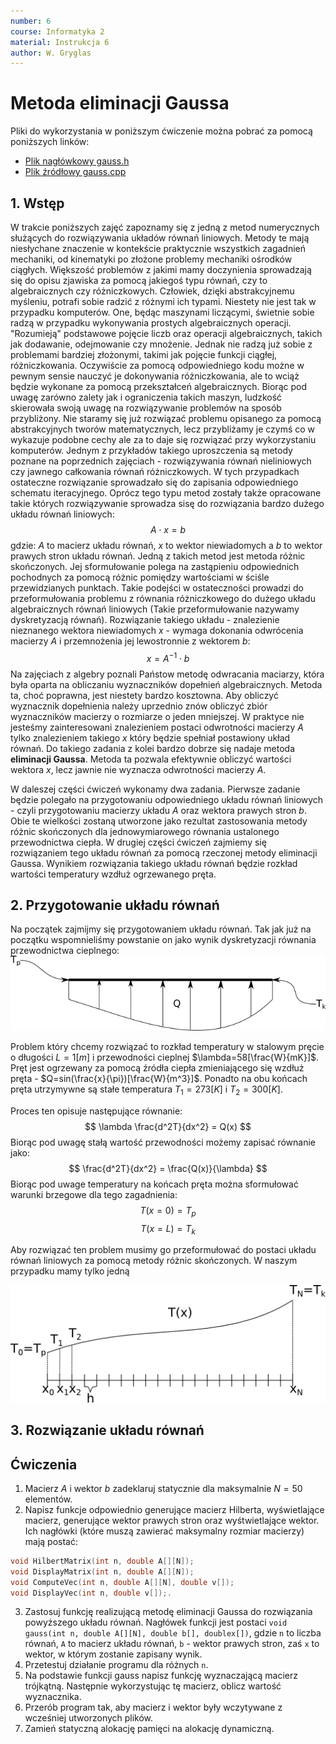 ```yaml
---
number: 6
course: Informatyka 2
material: Instrukcja 6
author: W. Gryglas
---
```


# Metoda eliminacji Gaussa

Pliki do wykorzystania w poniższym ćwiczenie można pobrać za pomocą poniższych linków:

 - [Plik nagłówkowy gauss.h](http://ccfd.github.io/courses/code/info2/gauss.h)
 - [Plik źródłowy gauss.cpp](http://ccfd.github.io/courses/code/info2/gauss.cpp)

## 1. Wstęp
W trakcie poniższych zajęć zapoznamy się z jedną z metod numerycznych służących do rozwiązywania układów równań liniowych. Metody te mają niesłychane znaczenie w kontekście praktycznie wszystkich zagadnień mechaniki, od kinematyki po złożone problemy mechaniki ośrodków ciągłych. Większość problemów z jakimi mamy doczynienia sprowadzają się do opisu zjawiska za pomocą jakiegoś typu równań, czy to algebraicznych czy różniczkowych. Człowiek, dzięki abstrakcyjnemu myśleniu, potrafi sobie radzić z różnymi ich typami. Niestety nie jest tak w przypadku komputerów. One, będąc maszynami liczącymi, świetnie sobie radzą w przypadku wykonywania prostych algebraicznych operacji. "Rozumieją" podstawowe pojęcie liczb oraz operacji algebraicznych, takich jak dodawanie, odejmowanie czy mnożenie. Jednak nie radzą już sobie z problemami bardziej złożonymi, takimi jak pojęcie funkcji ciągłej, różniczkowania. Oczywiście za pomocą odpowiedniego kodu możne w pewnym sensie nauczyć je dokonywania różniczkowania, ale to wciąż będzie wykonane za pomocą przekształceń algebraicznych. Biorąc pod uwagę zarówno zalety jak i ograniczenia takich maszyn, ludzkość skierowała swoją uwagę na rozwiązywanie problemów na sposób przybliżony. Nie staramy się już rozwiązać problemu opisanego za pomocą abstrakcyjnych tworów matematycznych, lecz przybliżamy je czymś co w wykazuje podobne cechy ale za to daje się rozwiązać przy wykorzystaniu komputerów. Jednym z przykładów takiego uproszczenia są metody poznane na poprzednich zajęciach - rozwiązywania równań nieliniowych czy jawnego całkowania równań różniczkowych. W tych przypadkach ostateczne rozwiązanie sprowadzało się do zapisania odpowiedniego schematu iteracyjnego. Oprócz tego typu metod zostały także opracowane takie których rozwiązywanie sprowadza sisę do rozwiązania bardzo dużego układu równań liniowych:
$$ A \cdot x = b $$
gdzie: $A$ to macierz układu równań, $x$ to wektor niewiadomych a $b$ to wektor prawych stron układu równań. Jedną z takich metod jest metoda różnic skończonych. Jej sformułowanie polega na zastąpieniu odpowiednich pochodnych za pomocą różnic pomiędzy wartościami w ściśle przewidzianych punktach. Takie podejści w ostateczności prowadzi do przeformułowania problemu z równania różniczkowego do dużego układu algebraicznych równań liniowych (Takie przeformułowanie nazywamy dyskretyzacją równań). Rozwiązanie takiego układu - znalezienie nieznanego wektora niewiadomych $x$ - wymaga dokonania odwrócenia macierzy $A$ i przemnożenia jej lewostronnie z wektorem $b$:
$$ x = A^{-1}\cdot b$$
Na zajęciach z algebry poznali Państow metodę odwracania maciarzy, która była oparta na obliczaniu wyznaczników dopełnień algebraicznych. Metoda ta, choć poprawna, jest niestety bardzo kosztowna. Aby obliczyć wyznacznik dopełnienia należy uprzednio znów obliczyć zbiór wyznaczników macierzy o rozmiarze o jeden mniejszej. W praktyce nie jesteśmy zainteresowani znalezieniem postaci odwrotności macierzy $A$ tylko znalezieniem takiego $x$ który będzie spełniał postawiony układ równań. Do takiego zadania z kolei bardzo dobrze się nadaje metoda **eliminacji Gaussa**. Metoda ta pozwala efektywnie obliczyć wartości wektora $x$, lecz jawnie nie wyznacza odwrotności macierzy $A$. 

W daleszej części ćwiczeń wykonamy dwa zadania. Pierwsze zadanie będzie polegało na przygotowaniu odpowiedniego układu równań liniowych - czyli przygotowaniu macierzy układu $A$ oraz wektora prawych stron $b$. Obie te wielkości zostaną utworzone jako rezultat zastosowania metody różnic skończonych dla jednowymiarowego równania ustalonego przewodnictwa ciepła. W drugiej części ćwiczeń zajmiemy się rozwiązaniem tego układu równań za pomocą rzeczonej metody eliminacji Gaussa. Wynikiem rozwiązania takiego układu równań będzie rozkład wartości temperatury wzdłuż ogrzewanego pręta. 


## 2. Przygotowanie układu równań

Na początek zajmijmy się przygotowaniem układu równań. Tak jak już na początku wspomnieliśmy powstanie on jako wynik dyskretyzacji równania przewodnictwa cieplnego:
![](figures/info2/inst6/problem.png "Zagadnienie")

Problem który chcemy rozwiązać to rozkład temperatury w stalowym pręcie o długości $L=1[m]$ i przewodności cieplnej $\lambda=58[\frac{W}{mK}]$. Pręt jest ogrzewany za pomocą źródła ciepła zmieniającego się wzdłuż pręta - $Q=sin(\frac{x}{\pi})[\frac{W}{m^3}]$. Ponadto na obu końcach pręta utrzymywne są stałe temperatura $T_1=273[K]$ i $T_2=300[K]$. 

Proces ten opisuje następujące równanie:
$$ \lambda \frac{d^2T}{dx^2} = Q(x) $$
Biorąc pod uwagę stałą wartość przewodności możemy zapisać równanie jako:
$$ \frac{d^2T}{dx^2} = \frac{Q(x)}{\lambda} $$
Biorąc pod uwage temperatury na końcach pręta można sformułować warunki brzegowe dla tego zagadnienia:
$$ T(x=0) = T_p $$
$$ T(x=L) = T_k $$

Aby rozwiązać ten problem musimy go przeformułować do postaci układu równań liniowych za pomocą metody różnic skończonych. W naszym przypadku mamy tylko jedną 

![](figures/info2/inst6/discretization.png "Dyskretyzacja")


## 3. Rozwiązanie układu równań



## Ćwiczenia
1. Macierz $A$ i wektor $b$ zadeklaruj statycznie dla maksymalnie $N = 50$ elementów.
2. Napisz funkcje odpowiednio generujące macierz Hilberta, wyświetlające macierz, generujące wektor prawych stron oraz wyśtwietlające wektor. Ich nagłówki (które muszą zawierać maksymalny rozmiar macierzy) mają postać:
```c++
void HilbertMatrix(int n, double A[][N]);
void DisplayMatrix(int n, double A[][N]);
void ComputeVec(int n, double A[][N], double v[]);
void DisplayVec(int n, double v[]);.
```
3. Zastosuj funkcję realizującą metodę eliminacji Gaussa do rozwiązania powyższego układu równań. Nagłówek funkcji jest postaci `void gauss(int n, double A[][N], double b[], doublex[])`, gdzie `n` to liczba równań, `A` to macierz układu równań, `b` - wektor prawych stron, zaś `x` to wektor, w którym zostanie zapisany wynik. 
4. Przetestuj działanie programu dla różnych `n`.
5. Na podstawie funkcji gauss napisz funkcję wyznaczającą macierz trójkątną. Następnie wykorzystując tę macierz, oblicz wartość wyznacznika.
6. Przerób program tak, aby macierz i wektor były wczytywane z wcześniej utworzonych plików.
7. Zamień statyczną alokację pamięci na alokację dynamiczną.